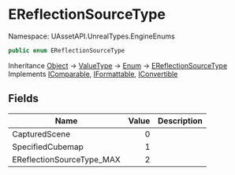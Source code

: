# EReflectionSourceType

Namespace: UAssetAPI.UnrealTypes.EngineEnums

```csharp
public enum EReflectionSourceType
```

Inheritance [Object](https://docs.microsoft.com/en-us/dotnet/api/system.object) → [ValueType](https://docs.microsoft.com/en-us/dotnet/api/system.valuetype) → [Enum](https://docs.microsoft.com/en-us/dotnet/api/system.enum) → [EReflectionSourceType](./uassetapi.unrealtypes.engineenums.ereflectionsourcetype.md)<br>
Implements [IComparable](https://docs.microsoft.com/en-us/dotnet/api/system.icomparable), [IFormattable](https://docs.microsoft.com/en-us/dotnet/api/system.iformattable), [IConvertible](https://docs.microsoft.com/en-us/dotnet/api/system.iconvertible)

## Fields

| Name | Value | Description |
| --- | --: | --- |
| CapturedScene | 0 |  |
| SpecifiedCubemap | 1 |  |
| EReflectionSourceType_MAX | 2 |  |
